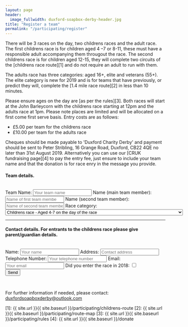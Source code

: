 ```yaml
---
layout: page
header:
  image_fullwidth: duxford-soapbox-derby-header.jpg
title: "Register a team"
permalink: "/participating/register"
---
```


There will be 3 races on the day, two childrens races and the adult race. The first childrens race is for children aged 4 –7 or 8-11, these must have a responsible adult accompanying them througout the race. The second childrens race is for children aged 12-15, they will complete two circuits of the [childrens race route][1] and do not require an adult to run with them.   

The adults race has three categories: aged 16+, elite and veterans (55+). The elite category is new for 2019 and is for teams that have previously, or predict they will, complete the [1.4 mile race route][2] in less than 10 minutes. 

Please ensure ages on the day are [as per the rules][3]. Both races will start at the John Barleycorn with the childrens race starting at 12pm and the adults race at 1pm.
Please note places are limited and will be allocated on a first come first serve basis. Entry costs are as follows: 

 * £5.00 per team for the childrens race
 * £10.00 per team for the adults race 
 
 Cheques should be made payable to 'Duxford Charity Derby' and payment should be sent to Peter Stribling, 16 Grange Road, Duxford, CB22 4QE no later than 31st August 2019. Alternatively you can use our [CRUK fundraising page][4] to pay the entry fee, just ensure to include your team name and that the donation is for race enry in the message you provide.

<form name="register" method="POST" action="https://formspree.io/cabbage_parsnip@hotmail.com">
	<h4>Team details.</h4>
	<br />
	Team Name: <input type ="text" name="teamName" placeholder="Your team name" />
	Name (main team member): <input type ="text" name="memberOne" placeholder="Name of first team membe" />
	Name (second team member): <input type ="text" name="memberTwo" placeholder="Name of second team member" />
	Race category: <select name="category">
		<option value="child4to7">
			Childrens race - Aged 4-7 on the day of the race
		</option>
		<option value="child8to11">
			Childrens race - Aged 8-11 on the day of the race 
		</option>
		<option value="child12to15">
			Childrens race - Aged 12-15 on the day of the race
		</option>
		<option value="adults">
			Adults race - aged 16+ 
		</option>
		<option value="elite">
			Adults race - elite, for teams expecting to complete the 1.4 mile course in under 10 minutes 
		</option>
		<option value="veterans">
			Adults race - veterans, aged 55+
		</option>
	</select>
	<hr />
	<h4>Contact details. For entrants to the childrens race please give parent/guardian details.</h4>
	<br />
	Name: <input type ="text" name="contact" placeholder="Your name" />
	Address: <input type ="text" name="address" placeholder="Contact address" />
	Telephone Number: <input type ="text" name="phone" placeholder="Your telephone number" />
	Email: <input type="email" name="_replyto" placeholder="Your email" />
	Did you enter the race in 2018: <input type="checkbox" name="previousCompetitor" value="previous" />
	<br />
	<input type="submit" value="Send" />
	<input type="hidden" name="_next" value="{{ site.url | append: site.baseurl | append: '/thanks' }}" />
	<input type="hidden" name="_subject" value="Team registration from website!" />
	<input type="text" name="_gotcha" style="display:none" />
</form>
<br />

For further information if needed, please contact: [duxfordsoapboxderby@outlook.com](mailto:duxfordsoapboxderby@outlook.com)

[1]: {{ site.url }}{{ site.baseurl }}/participating/childrens-route
[2]: {{ site.url }}{{ site.baseurl }}/participating/route-map 
[3]: {{ site.url }}{{ site.baseurl }}/participating/rules
[4]: {{ site.url }}{{ site.baseurl }}/donate